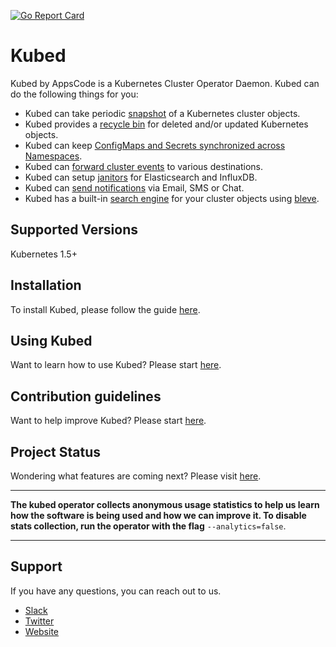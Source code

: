 [![Go Report Card](https://goreportcard.com/badge/github.com/appscode/kubed)](https://goreportcard.com/report/github.com/appscode/kubed)

# Kubed
Kubed by AppsCode is a Kubernetes Cluster Operator Daemon. Kubed can do the following things for you:

 - Kubed can take periodic [snapshot](/docs/0.2.0/tutorials/cluster-snapshot) of a Kubernetes cluster objects.
 - Kubed provides a [recycle bin](/docs/0.2.0/tutorials/recycle-bin) for deleted and/or updated Kubernetes objects.
 - Kubed can keep [ConfigMaps and Secrets synchronized across Namespaces](/docs/0.2.0/tutorials/config-syncer).
 - Kubed can [forward cluster events](/docs/0.2.0/tutorials/event-forwarder) to various destinations.
 - Kubed can setup [janitors](/docs/0.2.0/tutorials/janitors) for Elasticsearch and InfluxDB.
 - Kubed can [send notifications](/docs/0.2.0/tutorials/notifiers) via Email, SMS or Chat.
 - Kubed has a built-in [search engine](/docs/0.2.0/tutorials/apiserver) for your cluster objects using [bleve](https://github.com/blevesearch/bleve).

## Supported Versions
Kubernetes 1.5+

## Installation
To install Kubed, please follow the guide [here](/docs/0.2.0/install).

## Using Kubed
Want to learn how to use Kubed? Please start [here](/docs/0.2.0/tutorials/README).

## Contribution guidelines
Want to help improve Kubed? Please start [here](/CONTRIBUTING.md).

## Project Status
Wondering what features are coming next? Please visit [here](/ROADMAP.md).

---

**The kubed operator collects anonymous usage statistics to help us learn how the software is being used and how we can improve it. To disable stats collection, run the operator with the flag** `--analytics=false`.

---

## Support
If you have any questions, you can reach out to us.
* [Slack](https://slack.appscode.com)
* [Twitter](https://twitter.com/AppsCodeHQ)
* [Website](https://appscode.com)
